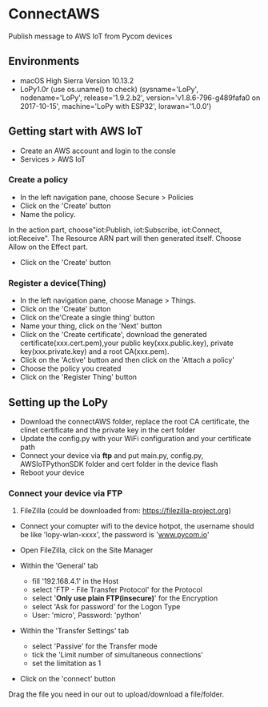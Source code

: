 # ConnectAWS
Publish message to AWS IoT from Pycom devices

## Environments
- macOS High Sierra Version 10.13.2
- LoPy1.0r (use os.uname() to check)
(sysname='LoPy', nodename='LoPy', release='1.9.2.b2', version='v1.8.6-796-g489fafa0 on 2017-10-15', machine='LoPy with ESP32', lorawan='1.0.0')

## Getting start with AWS IoT

- Create an AWS account and login to the consle
- Services > AWS IoT

### Create a policy
- In the left navigation pane, choose Secure > Policies
- Click on the 'Create' button
- Name the policy. 

In the action part, choose"iot:Publish, iot:Subscribe, iot:Connect, iot:Receive". The Resource ARN part will then generated itself. Choose Allow on the Effect part.
- Click on the 'Create' button

### Register a device(Thing)

- In the left navigation pane, choose Manage > Things.
- Click on the 'Create' button
- Click on the'Create a single thing' button
- Name your thing, click on the 'Next' button
- Click on the 'Create certificate', download the generated certificate(xxx.cert.pem),your public key(xxx.public.key), private key(xxx.private.key) and a root CA(xxx.pem).
- Click on the 'Active' button and then click on the 'Attach a policy'
- Choose the policy you created
- Click on the 'Register Thing' button

## Setting up the LoPy
- Download the connectAWS folder, replace the root CA certificate, the clinet certificate and the private key in the cert folder
- Update the config.py with your WiFi configuration and your certificate path
- Connect your device via **ftp** and put main.py, config.py, AWSIoTPythonSDK folder and cert folder in the device flash
- Reboot your device

### Connect your device via FTP

1. FileZilla (could be downloaded from: https://filezilla-project.org)

- Connect your comupter wifi to the device hotpot, the username should be like 'lopy-wlan-xxxx', the password is 'www.pycom.io'
- Open FileZilla, click on the Site Manager
- Within the 'General' tab

  - fill '192.168.4.1' in the Host
  - select 'FTP - File Transfer Protocol' for the Protocol
  - select '**Only use plain FTP(insecure)**' for the Encryption
  - select 'Ask for password' for the Logon Type
  - User: 'micro', Password: 'python'

- Within the 'Transfer Settings' tab

  - select 'Passive' for the Transfer mode
  - tick the 'Limit number of simultaneous connections'
  - set the limitation as 1

- Click on the 'connect' button

Drag the file you need in our out to upload/download a file/folder.


 



